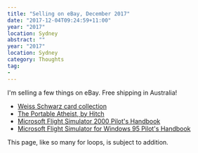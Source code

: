 ```yaml
---
title: "Selling on eBay, December 2017"
date: "2017-12-04T09:24:59+11:00"
year: "2017"
location: Sydney
abstract: ""
year: "2017"
location: Sydney
category: Thoughts
tag:
- 
---
```

I'm selling a few things on eBay. Free shipping in Australia!

* [Weiss Schwarz card collection](http://www.ebay.com.au/itm/182937880969)
* [The Portable Atheist, by Hitch](http://www.ebay.com.au/itm/182934412234)
* [Microsoft Flight Simulator 2000 Pilot's Handbook](http://www.ebay.com.au/itm/182934375925)
* [Microsoft Flight Simulator for Windows 95 Pilot's Handbook](http://www.ebay.com.au/itm/182934375925)

This page, like so many for loops, is subject to addition.

